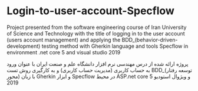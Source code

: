 # Login-to-user-account-Specflow
Project presented from the software engineering course of Iran University of Science and Technology with the title of logging in to the user account (users account management) and applying the BDD_(behavior-driven-development) testing method with Gherkin language and tools Specflow in environment .net core 5 and visual studio 2019


پروژه ارائه شده از درس مهندسی نرم افزار دانشگاه علم و صنعت ایران با عنوان ورود به حساب کاربری (مدیریت حساب کاربری) و به کارگیری روش تست BDD_(توسعه رفتار محور) با زبان Gherkin و ابزار Specflow در محیط ASP.net core 5 و ویژوال استودیو 2019
